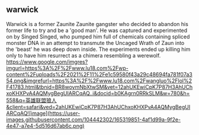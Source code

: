 ## warwick
Warwick is a former Zaunite Zaunite gangster who decided to abandon his former life to try and be a 'good man'. He was captured and experimented on by Singed Singed, who pumped him full of chemicals containing spliced monster DNA in an attempt to transmute the Uncaged Wrath of Zaun into the 'beast' he was deep down inside. The experiments ended up killing him only to have him resurrect as a chimera resembling a werewolf.
https://www.google.com/imgres?imgurl=https%3A%2F%2Fwww.lu18.com%2Fwp-content%2Fuploads%2F2021%2F11%2Fe1c59580f43a29c48694fa781f07a354.png&imgrefurl=https%3A%2F%2Fwww.lu18.com%2Fwangluo%2Flol%2F41783.html&tbnid=BR8woymNbXtwSM&vet=12ahUKEwiCpK7P87H3AhUChxoKHXPvA4AQMygBegUIARCqAQ..i&docid=b0KAgrn0RRkSLM&w=780&h=558&q=英雄联盟狼人&client=safari&ved=2ahUKEwiCpK7P87H3AhUChxoKHXPvA4AQMygBegUIARCqAQ![image](https://user-images.githubusercontent.com/104442302/165319851-4af1d99a-9f2e-4e47-a7e4-5d516d67ab6c.png)
